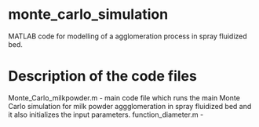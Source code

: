 # monte_carlo_simulation
MATLAB code for modelling of a agglomeration process in spray fluidized bed.

# Description of the code files

Monte_Carlo_milkpowder.m - main code file which runs the main Monte Carlo simulation for milk powder aggglomeration in spray fluidized bed  and it also initializes the input parameters.
function_diameter.m - 
